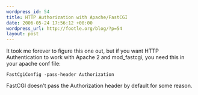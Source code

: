 ```yaml
---
wordpress_id: 54
title: HTTP Authorization with Apache/FastCGI
date: 2006-05-24 17:56:12 +00:00
wordpress_url: http://footle.org/blog/?p=54
layout: post
---
```

It took me forever to figure this one out, but if you want HTTP Authentication to work with Apache 2 and mod_fastcgi, you need this in your apache conf file:

```
FastCgiConfig -pass-header Authorization
```

FastCGI doesn't pass the Authorization header by default for some reason.
